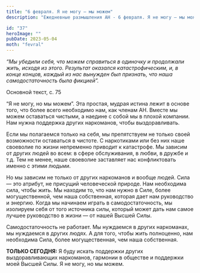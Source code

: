 ```yaml
---
title: "6 февраля. Я не могу — мы можем"
description: "Ежедневные размышления АН - 6 февраля. Я не могу — мы можем"

id: "37"
heroImage: ""
pubDate: 2023-05-04
moth: "fevral"
---
```


_“Мы убедили себя, что можем справиться в одиночку и продолжали жить, исходя
из этого. Результат оказался катастрофическим, и, в конце концов, каждый из
нас вынужден был признать, что наша самодостаточность была фикцией”._

Основной текст, с. 75

“Я не могу, но мы можем”. Эта простая, мудрая истина лежит в основе того, что
более всего необходимо нам, как членам АН. Вместе мы можем оставаться чистыми,
а наедине с собой мы в плохой компании. Нам нужна поддержка других наркоманов,
чтобы выздоравливать.

Если мы полагаемся только на себя, мы препятствуем не только своей возможности
оставаться в чистоте. С наркотиками или без них наше своеволие по жизни
непременно приводит к катастрофе. Мы зависим от других людей во всем: в сфере
обслуживания, в любви, в дружбе и т.д. Тем не менее, наше своеволие заставляет
нас конфликтовать именно с этими людьми.

Но мы зависим не только от других наркоманов и вообще людей. Сила — это
атрибут, не присущий человеческой природе. Нам необходима сила, чтобы жить. Мы
находим то, что нам нужно в Силе, более могущественной, чем наша собственная,
которая дает нам руководство и энергию. Когда мы начинаем играть в
самодостаточность, мы изолируем себя от того источника силы, который может
дать нам самое лучшее руководство в жизни — от нашей Высшей Силы.

Самодостаточность не работает. Мы нуждаемся в других наркоманах, мы нуждаемся
в других людях. А для того, чтобы жить полноценно, нам необходима Сила, более
могущественная, чем наша собственная.

**ТОЛЬКО СЕГОДНЯ:** Я буду искать поддержки других выздоравливающих
наркоманов, гармонии в обществе и поддержки моей Высшей Силы. Я не могу, но мы
можем.

